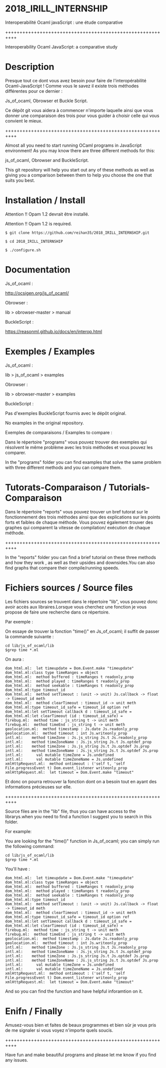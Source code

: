 # 2018_IRILL_INTERNSHIP

Interoperabilité Ocaml javaScript : une étude comparative

++++++++++++++++++++++++++++++++++++++++++++++++++++++++++

Interoperability Ocaml JavaScript: a comparative study

# Description

Presque tout ce dont vous avez besoin pour faire de l'interopérabilité Ocaml-JavaScript !
Comme vous le savez il existe trois méthodes différentes pour ce dernier :

Js_of_ocaml, Obrowser et Buckle Script.


Ce dépôt git vous aidera à commencer n'importe laquelle ainsi que vous donner une comparaison des trois pour vous guider à choisir celle qui vous convient le mieux.

++++++++++++++++++++++++++++++++++++++++++++++++++++++++++ 

Almost all you need to start running OCaml programs in JavaScript environment!
As you may know there are three different methods for this:

js_of_ocaml, Obrowser and BuckleScript.


This git repository will help you start out any of these methods as well as giving you a comparison between them to help you choose the one that suits you best.

# Installation / Install

Attention !! Opam 1.2 devrait être installé.

Attention !! Opam 1.2 is required.

```
$ git clone https://github.com/reihan35/2018_IRILL_INTERNSHIP.git

$ cd 2018_IRILL_INTERNSHIP

$ ./configure.sh

```

# Documentation

Js_of_ocaml : 

http://ocsigen.org/js_of_ocaml/

Obrowser : 

lib > obrowser-master > manual

BuckleScript : 

https://reasonml.github.io/docs/en/interop.html

# Exemples / Examples 

Js_of_ocaml :

lib > js_of_ocaml > examples


Obrowser : 

lib > obrowser-master > examples


BuckleScript :

Pas d'exemples BuckleScript fournis avec le dépôt original. 

No examples in the original repository.

Exemples de comparaisons / Examples to compare : 

Dans le répertoire "programs" vous pouvez trouver des exemples qui résolvent le même problème avec les trois méthodes et vous pouvez les comparer.

In the "programs" folder you can find examples that solve the same problem with three different methods and you can compare them.

# Tutorats-Comparaison / Tutorials-Comparaison

Dans le répertoire "reports" vous pouvez trouver un bref tutorat sur le fonctionnement des trois méthodes ainsi que des explications sur les points forts et faibles de chaque méthode. Vous pouvez également trouver des graphes qui comparent la vitesse de compilation/ exécution de chaque méthode.

++++++++++++++++++++++++++++++++++++++++++++++++++++++++++

In the "reports" folder you can find a brief tutorial on these three methods and how they work , as well as their upsides and downsides.You can also find graphs that compare their compile/running speeds.


# Fichiers sources / Source files 

Les fichiers sources se trouvent dans le répertoire "lib", vous pouvez donc avoir accès aux libraires.Lorsque vous cherchez une fonction je vous propose de faire une recherche dans ce répertoire.

Par exemple :

On essaye de trouver la fonction "time()" en Js_of_ocaml; il suffit de passer la commande suivante :

```
cd lib/js_of_ocaml/lib
$grep time *.ml

```
On aura :

```
dom_html.ml:  let timeupdate = Dom.Event.make "timeupdate"
dom_html.ml:class type timeRanges = object
dom_html.ml:  method buffered : timeRanges t readonly_prop
dom_html.ml:  method played : timeRanges t readonly_prop
dom_html.ml:  method seekable : timeRanges t readonly_prop
dom_html.ml:type timeout_id
dom_html.ml:  method setTimeout : (unit -> unit) Js.callback -> float -> timeout_id meth
dom_html.ml:  method clearTimeout : timeout_id -> unit meth
dom_html.ml:type timeout_id_safe = timeout_id option ref
dom_html.ml:let setTimeout callback d : timeout_id_safe =
dom_html.ml:let clearTimeout (id : timeout_id_safe) =
firebug.ml:  method time : js_string t -> unit meth
firebug.ml:  method timeEnd : js_string t -> unit meth
geolocation.ml:  method timestamp : Js.date Js.readonly_prop
geolocation.ml:  method timeout : int Js.writeonly_prop
intl.ml:    method timeZone : Js.js_string Js.t Js.readonly_prop
intl.ml:    method timeZoneName : Js.js_string Js.t Js.optdef_prop
intl.ml:    method timeZone : Js.js_string Js.t Js.optdef Js.prop
intl.ml:    method timeZoneName : Js.js_string Js.t Js.optdef Js.prop
intl.ml:      val mutable timeZone = Js.undefined
intl.ml:      val mutable timeZoneName = Js.undefined
xmlHttpRequest.ml:  method ontimeout : ('self t, 'self File.progressEvent t) Dom.event_listener writeonly_prop
xmlHttpRequest.ml:  let timeout = Dom.Event.make "timeout"

```
Et donc on pourra retrouver la fonction dont on a besoin tout en ayant des informations précieuses sur elle.

++++++++++++++++++++++++++++++++++++++++++++++++++++++++++

Source files are in the "lib" file, thus you can have access to the librarys.when you need to find a function I suggest you to search in this folder.

For example:
 
You are looking for the "time()" function in Js_of_ocaml; you can simply run the following command:


```
cd lib/js_of_ocaml/lib
$grep time *.ml

```

You'll have : 

```
dom_html.ml:  let timeupdate = Dom.Event.make "timeupdate"
dom_html.ml:class type timeRanges = object
dom_html.ml:  method buffered : timeRanges t readonly_prop
dom_html.ml:  method played : timeRanges t readonly_prop
dom_html.ml:  method seekable : timeRanges t readonly_prop
dom_html.ml:type timeout_id
dom_html.ml:  method setTimeout : (unit -> unit) Js.callback -> float -> timeout_id meth
dom_html.ml:  method clearTimeout : timeout_id -> unit meth
dom_html.ml:type timeout_id_safe = timeout_id option ref
dom_html.ml:let setTimeout callback d : timeout_id_safe =
dom_html.ml:let clearTimeout (id : timeout_id_safe) =
firebug.ml:  method time : js_string t -> unit meth
firebug.ml:  method timeEnd : js_string t -> unit meth
geolocation.ml:  method timestamp : Js.date Js.readonly_prop
geolocation.ml:  method timeout : int Js.writeonly_prop
intl.ml:    method timeZone : Js.js_string Js.t Js.readonly_prop
intl.ml:    method timeZoneName : Js.js_string Js.t Js.optdef_prop
intl.ml:    method timeZone : Js.js_string Js.t Js.optdef Js.prop
intl.ml:    method timeZoneName : Js.js_string Js.t Js.optdef Js.prop
intl.ml:      val mutable timeZone = Js.undefined
intl.ml:      val mutable timeZoneName = Js.undefined
xmlHttpRequest.ml:  method ontimeout : ('self t, 'self File.progressEvent t) Dom.event_listener writeonly_prop
xmlHttpRequest.ml:  let timeout = Dom.Event.make "timeout"

```

And so you can find the function and have helpful inforamtion on it.


# Enifn / Finally 
Amusez-vous bien et faites de beaux programmes et bien sûr je vous pris de me signaler si vous voyez n'importe quels soucis.

++++++++++++++++++++++++++++++++++++++++++++++++++++++++++

Have fun and make beautiful programs and please let me know if you find any issues.
